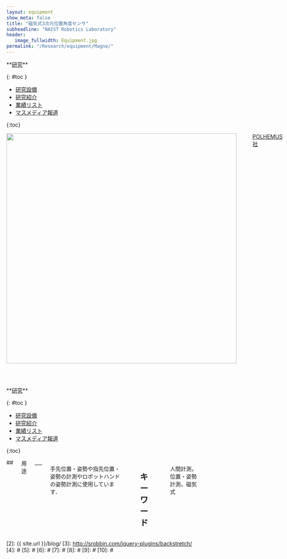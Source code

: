 ```yaml
---
layout: equipment
show_meta: false
title: "磁気式3次元位置角度センサ"
subheadline: "NAIST Robotics Laboratory"
header:
   image_fullwidth: Equipment.jpg
permalink: "/Research/equipment/Magne/"
---
```


<div class="row">
<div class="medium-4 medium-push-8 columns" markdown="1">
<div class="panel radius" markdown="1">
**<a href="{{ site.url }}{{ site.baseurl }}/Research/">研究</a>**

{: #toc }
*  <a href="{{ site.url }}{{ site.baseurl }}/Research/equipment/">研究設備</a>  
*  <a href="{{ site.url }}{{ site.baseurl }}/Research/topics/">研究紹介</a>  
*  <a href="{{ site.url }}{{ site.baseurl }}/Research/publication/">業績リスト</a>  
*  <a href="{{ site.url }}{{ site.baseurl }}/Research/press/">マスメディア報道</a>  

{:toc}
</div>
</div><!-- /.medium-4.columns -->

<div class="medium-8 medium-pull-4 columns" markdown="1">
<div style="text-align:center">
<img class="t50" src="{{ site.urlimg }}polhemus.jpg" alt="" style="width: 600px;" style="height: 350px;">
</div>
<br/>
<br/>
<a href="https://polhemus.com/">POLHEMUS社</a>が開発した3次元位置センサです．センサの移動にともなう磁束の変化によってコイルに生じる起電力を利用して，位置・姿勢を測定します．

<div class="image_margin" style>
    
</div>

</div>
</div><!-- /.row -->

<div class="row">
<div class="medium-4 medium-push-8 columns" markdown="1">
<div class="panel radius" markdown="1">
**<a href="{{ site.url }}{{ site.baseurl }}/Research/">研究</a>**

{: #toc }
*  <a href="{{ site.url }}{{ site.baseurl }}/Research/equipment/">研究設備</a>  
*  <a href="{{ site.url }}{{ site.baseurl }}/Research/topics/">研究紹介</a>  
*  <a href="{{ site.url }}{{ site.baseurl }}/Research/publication/">業績リスト</a>  
*  <a href="{{ site.url }}{{ site.baseurl }}/Research/press/">マスメディア報道</a>  

{:toc}
</div>
</div><!-- /.medium-4.columns -->

<div class="medium-8 medium-pull-4 columns" markdown="1">
## <span style="font-size: 100%">用途</span>
___

手先位置・姿勢や指先位置・姿勢の計測やロボットハンドの姿勢計測に使用しています．
 
<div style="text-align:center">

</div>

## <span style="font-size: 100%">キーワード</span>
___
人間計測，位置・姿勢計測，磁気式
</div> 
</div><!-- /.row -->



 [1]: http://kramdown.gettalong.org/converter/html.html#toc
 [2]: {{ site.url }}/blog/
 [3]: http://srobbin.com/jquery-plugins/backstretch/
 [4]: #
 [5]: #
 [6]: #
 [7]: #
 [8]: #
 [9]: #
 [10]: #
